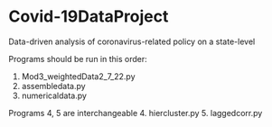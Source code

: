 # Covid-19DataProject
Data-driven analysis of coronavirus-related policy on a state-level


Programs should be run in this order:
1. Mod3_weightedData2_7_22.py
2. assembledata.py
3. numericaldata.py

Programs 4, 5 are interchangeable
4. hiercluster.py
5. laggedcorr.py
